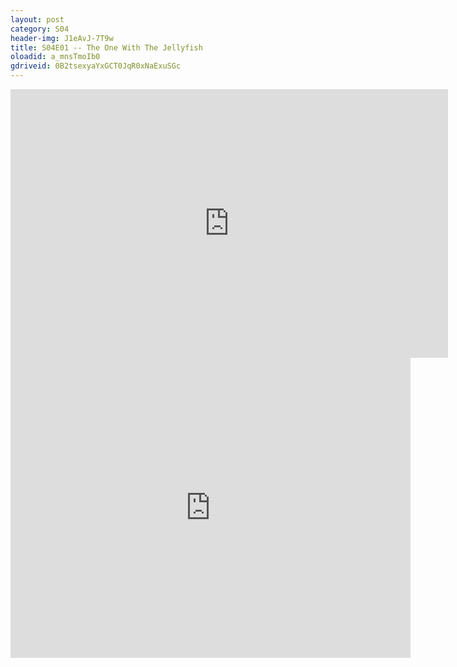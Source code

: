 ```yaml
---
layout: post 
category: S04 
header-img: J1eAvJ-7T9w 
title: S04E01 -- The One With The Jellyfish 
oloadid: a_mnsTmoIb0 
gdriveid: 0B2tsexyaYxGCT0JqR0xNaExuSGc 
--- 
```

<!--more--> 
<iframe src='https://openload.co/embed/a_mnsTmoIb0/' width='700' height='430' frameborder='0' scrolling='no' allowfullscreen='allowfullscreen'></iframe> 
<iframe src='https://drive.google.com/file/d/0B2tsexyaYxGCT0JqR0xNaExuSGc/preview' width='640' height='480' frameborder='0' scrolling='no' allowfullscreen='allowfullscreen'></iframe> 